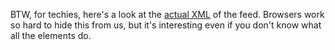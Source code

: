 BTW, for techies, here's a look at the <a href="http://xmlviewer.scripting.com/?url=http://scripting.com/cuomo/rss.xml">actual XML</a> of the feed. Browsers work so hard to hide this from us, but it's interesting even if you don't know what all the elements do. 

